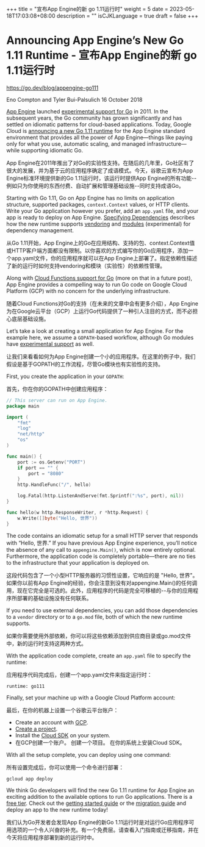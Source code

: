 +++
title = "宣布App Engine的新 go 1.11运行时"
weight = 5
date = 2023-05-18T17:03:08+08:00
description = ""
isCJKLanguage = true
draft = false
+++

# Announcing App Engine’s New Go 1.11 Runtime - 宣布App Engine的新 go 1.11运行时

https://go.dev/blog/appengine-go111

Eno Compton and Tyler Bui-Palsulich
16 October 2018

[App Engine](https://cloud.google.com/appengine/) launched [experimental support for Go](https://blog.golang.org/go-and-google-app-engine) in 2011. In the subsequent years, the Go community has grown significantly and has settled on idiomatic patterns for cloud-based applications. Today, Google Cloud is [announcing a new Go 1.11 runtime](https://cloud.google.com/blog/products/application-development/go-1-11-is-now-available-on-app-engine) for the App Engine standard environment that provides all the power of App Engine—things like paying only for what you use, automatic scaling, and managed infrastructure—while supporting idiomatic Go.

App Engine在2011年推出了对Go的实验性支持。在随后的几年里，Go社区有了很大的发展，并为基于云的应用程序确定了成语模式。今天，谷歌云宣布为App Engine标准环境提供新的Go 1.11运行时，该运行时提供App Engine的所有功能--例如只为你使用的东西付费、自动扩展和管理基础设施--同时支持成语Go。

Starting with Go 1.11, Go on App Engine has no limits on application structure, supported packages, `context.Context` values, or HTTP clients. Write your Go application however you prefer, add an `app.yaml` file, and your app is ready to deploy on App Engine. [Specifying Dependencies](https://cloud.google.com/appengine/docs/standard/go111/specifying-dependencies) describes how the new runtime supports [vendoring](https://go.dev/cmd/go/#hdr-Vendor_Directories) and [modules](https://go.dev/doc/go1.11#modules) (experimental) for dependency management.

从Go 1.11开始，App Engine上的Go在应用结构、支持的包、context.Context值或HTTP客户端方面都没有限制。以你喜欢的方式编写你的Go应用程序，添加一个app.yaml文件，你的应用程序就可以在App Engine上部署了。指定依赖性描述了新的运行时如何支持vendoring和模块（实验性）的依赖性管理。

Along with [Cloud Functions support for Go](https://twitter.com/kelseyhightower/status/1035278586754813952) (more on that in a future post), App Engine provides a compelling way to run Go code on Google Cloud Platform (GCP) with no concern for the underlying infrastructure.

随着Cloud Functions对Go的支持（在未来的文章中会有更多介绍），App Engine为在Google云平台（GCP）上运行Go代码提供了一种引人注目的方式，而不必担心底层基础设施。

Let’s take a look at creating a small application for App Engine. For the example here, we assume a `GOPATH`-based workflow, although Go modules have [experimental support](https://cloud.google.com/appengine/docs/standard/go111/specifying-dependencies) as well.

让我们来看看如何为App Engine创建一个小的应用程序。在这里的例子中，我们假设是基于GOPATH的工作流程，尽管Go模块也有实验性的支持。

First, you create the application in your `GOPATH`:

首先，你在你的GOPATH中创建应用程序：

```go linenums="1"
// This server can run on App Engine.
package main

import (
    "fmt"
    "log"
    "net/http"
    "os"
)

func main() {
    port := os.Getenv("PORT")
    if port == "" {
        port = "8080"
    }
    http.HandleFunc("/", hello)

    log.Fatal(http.ListenAndServe(fmt.Sprintf(":%s", port), nil))
}

func hello(w http.ResponseWriter, r *http.Request) {
    w.Write([]byte("Hello, 世界"))
}
```

The code contains an idiomatic setup for a small HTTP server that responds with “Hello, 世界.” If you have previous App Engine experience, you’ll notice the absence of any call to `appengine.Main()`, which is now entirely optional. Furthermore, the application code is completely portable—there are no ties to the infrastructure that your application is deployed on.

这段代码包含了一个小型HTTP服务器的习惯性设置，它响应的是 "Hello, 世界"。如果你以前有App Engine的经验，你会注意到没有对appengine.Main()的任何调用，现在它完全是可选的。此外，应用程序的代码是完全可移植的--与你的应用程序所部署的基础设施没有任何联系。

If you need to use external dependencies, you can add those dependencies to a `vendor` directory or to a `go.mod` file, both of which the new runtime supports.

如果你需要使用外部依赖，你可以将这些依赖添加到供应商目录或go.mod文件中，新的运行时支持这两种方式。

With the application code complete, create an `app.yaml` file to specify the runtime:

应用程序代码完成后，创建一个app.yaml文件来指定运行时：

```
runtime: go111
```

Finally, set your machine up with a Google Cloud Platform account:

最后，在你的机器上设置一个谷歌云平台账户：

- Create an account with [GCP](https://cloud.google.com/).
- [Create a project](https://cloud.google.com/resource-manager/docs/creating-managing-projects).
- Install the [Cloud SDK](https://cloud.google.com/sdk/) on your system.
- 在GCP创建一个账户。
  创建一个项目。
  在你的系统上安装Cloud SDK。

With all the setup complete, you can deploy using one command:

所有设置完成后，你可以使用一个命令进行部署：

```
gcloud app deploy
```

We think Go developers will find the new Go 1.11 runtime for App Engine an exciting addition to the available options to run Go applications. There is a [free tier](https://cloud.google.com/free/). Check out the [getting started guide](https://cloud.google.com/appengine/docs/standard/go111/building-app/) or the [migration guide](https://cloud.google.com/appengine/docs/standard/go111/go-differences) and deploy an app to the new runtime today!

我们认为Go开发者会发现App Engine的新Go 1.11运行时是对运行Go应用程序可用选项的一个令人兴奋的补充。有一个免费层。请查看入门指南或迁移指南，并在今天将应用程序部署到新的运行时中。
